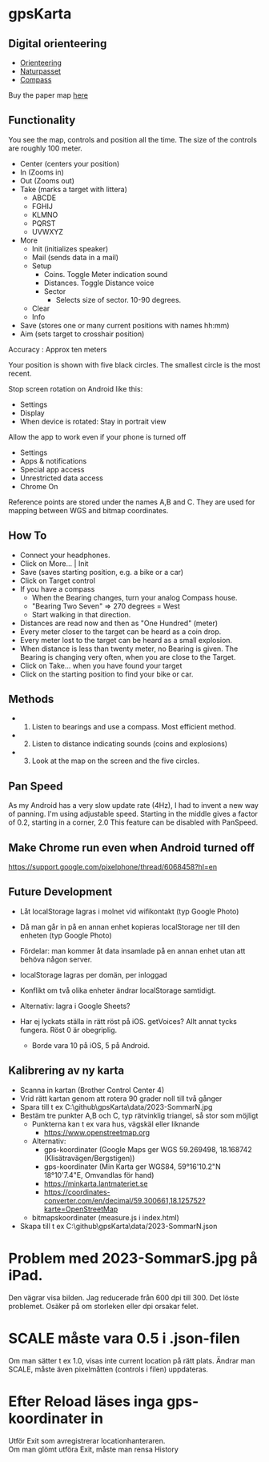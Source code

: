 # gpsKarta

## Digital orienteering

* [Orienteering](https://en.wikipedia.org/wiki/Orienteering)
* [Naturpasset](https://www.facebook.com/Naturpasset.Nackareservatet)
* [Compass](https://en.wikipedia.org/wiki/Compass)

Buy the paper map [here](https://www.skogsluffarna.se/borja-orientera/naturpasset)

## Functionality

You see the map, controls and position all the time.
The size of the controls are roughly 100 meter.

* Center (centers your position)
* In (Zooms in)
* Out (Zooms out)
* Take (marks a target with littera)
	* ABCDE
	* FGHIJ
	* KLMNO
	* PQRST
	* UVWXYZ
* More	
	* Init (initializes speaker)
	* Mail (sends data in a mail)
	* Setup
		* Coins. Toggle Meter indication sound
		* Distances. Toggle Distance voice
		* Sector
			* Selects size of sector. 10-90 degrees.
	* Clear
	* Info
* Save (stores one or many current positions with names hh:mm)
* Aim (sets target to crosshair position)

Accuracy : Approx ten meters

Your position is shown with five black circles. The smallest circle is the most recent.

Stop screen rotation on Android like this:
* Settings
* Display
* When device is rotated: Stay in portrait view

Allow the app to work even if your phone is turned off
* Settings
* Apps & notifications
* Special app access
* Unrestricted data access
* Chrome On

Reference points are stored under the names A,B and C. They are used for mapping between WGS and bitmap coordinates.

## How To

* Connect your headphones.
* Click on More... | Init
* Save (saves starting position, e.g. a bike or a car)
* Click on Target control
* If you have a compass
	* When the Bearing changes, turn your analog Compass house.
	* "Bearing Two Seven" => 270 degrees = West
	* Start walking in that direction.
* Distances are read now and then as "One Hundred" (meter)
* Every meter closer to the target can be heard as a coin drop.
* Every meter lost to the target can be heard as a small explosion.
* When distance is less than twenty meter, no Bearing is given. The Bearing is changing very often, when you are close to the Target.
* Click on Take... when you have found your target
* Click on the starting position to find your bike or car.

## Methods

* 1. Listen to bearings and use a compass. Most efficient method.
* 2. Listen to distance indicating sounds (coins and explosions)
* 3. Look at the map on the screen and the five circles.

## Pan Speed

As my Android has a very slow update rate (4Hz), I had to invent a new way of panning.
I'm using adjustable speed. Starting in the middle gives a factor of 0.2, starting in a corner, 2.0
This feature can be disabled with PanSpeed.

## Make Chrome run even when Android turned off
https://support.google.com/pixelphone/thread/6068458?hl=en

## Future Development

* Låt localStorage lagras i molnet vid wifikontakt (typ Google Photo)
* Då man går in på en annan enhet kopieras localStorage ner till den enheten (typ Google Photo)
* Fördelar: man kommer åt data insamlade på en annan enhet utan att behöva någon server.
* localStorage lagras per domän, per inloggad
* Konflikt om två olika enheter ändrar localStorage samtidigt.
* Alternativ: lagra i Google Sheets?

* Har ej lyckats ställa in rätt röst på iOS. getVoices? Allt annat tycks fungera. Röst 0 är obegriplig. 
  * Borde vara 10 på iOS, 5 på Android.

## Kalibrering av ny karta

* Scanna in kartan (Brother Control Center 4)
* Vrid rätt kartan genom att rotera 90 grader noll till två gånger
* Spara till t ex C:\github\gpsKarta\data/2023-SommarN.jpg
* Bestäm tre punkter A,B och C, typ rätvinklig triangel, så stor som möjligt
	* Punkterna kan t ex vara hus, vägskäl eller liknande
		* https://www.openstreetmap.org
	* Alternativ:
		* gps-koordinater (Google Maps ger WGS  59.269498,   18.168742 (Klisätravägen/Bergstigen))
		* gps-koordinater (Min Karta ger WGS84, 59°16'10.2"N 18°10'7.4"E, Omvandlas för hand)
		* https://minkarta.lantmateriet.se
		* https://coordinates-converter.com/en/decimal/59.300661,18.125752?karte=OpenStreetMap
	* bitmapskoordinater (measure.js i index.html)
* Skapa till t ex C:\github\gpsKarta\data/2023-SommarN.json

# Problem med 2023-SommarS.jpg på iPad.

Den vägrar visa bilden. Jag reducerade från 600 dpi till 300. Det löste problemet.
Osäker på om storleken eller dpi orsakar felet.

# SCALE måste vara 0.5 i .json-filen

Om man sätter t ex 1.0, visas inte current location på rätt plats.
Ändrar man SCALE, måste även pixelmåtten (controls i filen) uppdateras.

# Efter Reload läses inga gps-koordinater in
Utför Exit som avregistrerar locationhanteraren.  
Om man glömt utföra Exit, måste man rensa History  

